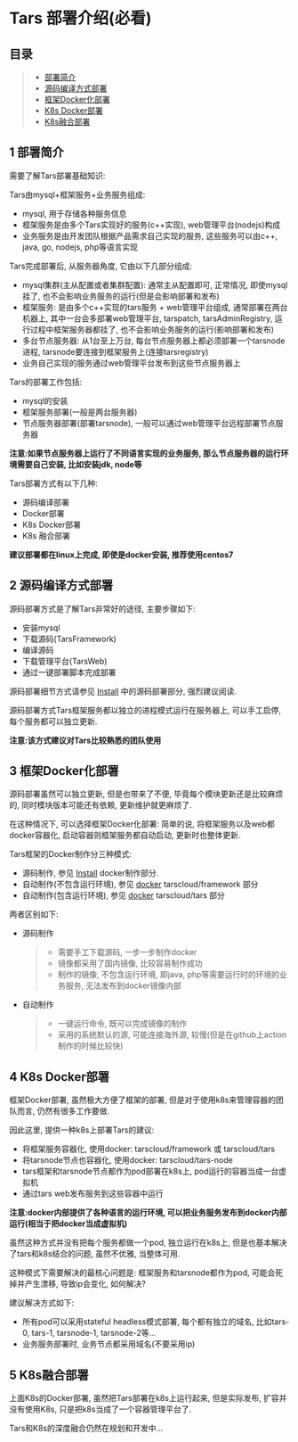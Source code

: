 # Tars 部署介绍\(必看\)

## 目录

> * [部署简介](./#chapter-1)
> * [源码编译方式部署](./#chapter-2)
> * [框架Docker化部署](./#chapter-3)
> * [K8s Docker部署](./#chapter-4)
> * [K8s融合部署](./#chapter-5)

## 1 部署简介 <a id="chapter-1"></a>

需要了解Tars部署基础知识:

Tars由mysql+框架服务+业务服务组成:

* mysql, 用于存储各种服务信息
* 框架服务是由多个Tars实现好的服务\(c++实现\), web管理平台\(nodejs\)构成
* 业务服务是由开发团队根据产品需求自己实现的服务, 这些服务可以由c++, java, go, nodejs, php等语言实现

Tars完成部署后, 从服务器角度, 它由以下几部分组成:

* mysql集群\(主从配置或者集群配置\): 通常主从配置即可, 正常情况, 即使mysql挂了, 也不会影响业务服务的运行\(但是会影响部署和发布\)
* 框架服务: 是由多个c++实现的tars服务 + web管理平台组成, 通常部署在两台机器上, 其中一台会多部署web管理平台, tarspatch, tarsAdminRegistry, 运行过程中框架服务器都挂了, 也不会影响业务服务的运行\(影响部署和发布\)
* 多台节点服务器: 从1台至上万台, 每台节点服务器上都必须部署一个tarsnode进程, tarsnode要连接到框架服务上\(连接tarsregistry\)
* 业务自己实现的服务通过web管理平台发布到这些节点服务器上

Tars的部署工作包括:

* mysql的安装
* 框架服务部署\(一般是两台服务器\)
* 节点服务器部署\(部署tarsnode\), 一般可以通过web管理平台远程部署节点服务器

**注意:如果节点服务器上运行了不同语言实现的业务服务, 那么节点服务器的运行环境需要自己安装, 比如安装jdk, node等**

Tars部署方式有以下几种:

* 源码编译部署
* Docker部署
* K8s Docker部署
* K8s 融合部署

**建议部署都在linux上完成, 即使是docker安装, 推荐使用centos7**

## 2 源码编译方式部署 <a id="chapter-2"></a>

源码部署方式是了解Tars非常好的途径, 主要步骤如下:

* 安装mysql
* 下载源码\(TarsFramework\)
* 编译源码
* 下载管理平台\(TarsWeb\)
* 通过一键部署脚本完成部署

源码部署细节方式请参见 [Install](source.md) 中的源码部署部分, 强烈建议阅读.

源码部署方式Tars框架服务都以独立的进程模式运行在服务器上, 可以手工启停, 每个服务都可以独立更新.

**注意:该方式建议对Tars比较熟悉的团队使用**

## 3 框架Docker化部署 <a id="chapter-3"></a>

源码部署虽然可以独立更新, 但是也带来了不便, 毕竟每个模块更新还是比较麻烦的, 同时模块版本可能还有依赖, 更新维护就更麻烦了.

在这种情况下, 可以选择框架Docker化部署: 简单的说, 将框架服务以及web都docker容器化, 启动容器则框架服务都自动启动, 更新时也整体更新.

Tars框架的Docker制作分三种模式:

* 源码制作, 参见 [Install](source.md) docker制作部分.
* 自动制作\(不包含运行环境\), 参见 [docker](docker.md) tarscloud/framework 部分
* 自动制作\(包含运行环境\), 参见 [docker](docker.md) tarscloud/tars 部分

两者区别如下:

* 源码制作

  > * 需要手工下载源码, 一步一步制作docker
  > * 镜像都采用了国内镜像, 比较容易制作成功
  > * 制作的镜像, 不包含运行环境, 即java, php等需要运行时的环境的业务服务, 无法发布到docker镜像内部

* 自动制作

  > * 一键运行命令, 既可以完成镜像的制作
  > * 采用的系统默认的源, 可能连接海外源, 较慢\(但是在github上action制作的时候比较快\)

## 4 K8s Docker部署 <a id="chapter-4"></a>

框架Docker部署, 虽然极大方便了框架的部署, 但是对于使用k8s来管理容器的团队而言, 仍然有很多工作要做.

因此这里, 提供一种k8s上部署Tars的建议:

* 将框架服务容器化, 使用docker: tarscloud/framework 或 tarscloud/tars
* 将tarsnode节点也容器化, 使用docker: tarscloud/tars-node
* tars框架和tarsnode节点都作为pod部署在k8s上, pod运行的容器当成一台虚拟机
* 通过tars web发布服务到这些容器中运行

**注意:docker内部提供了各种语言的运行环境, 可以把业务服务发布到docker内部运行\(相当于把docker当成虚拟机\)**

虽然这种方式并没有把每个服务都做一个pod, 独立运行在k8s上, 但是也基本解决了tars和k8s结合的问题, 虽然不优雅, 当整体可用.

这种模式下需要解决的最核心问题是: 框架服务和tarsnode都作为pod, 可能会死掉并产生漂移, 导致ip会变化, 如何解决?

建议解决方式如下:

* 所有pod可以采用stateful headless模式部署, 每个都有独立的域名, 比如tars-0, tars-1, tarsnode-1, tarsnode-2等...
* 业务服务部署时, 业务节点都采用域名\(不要采用ip\)

## 5 K8s融合部署 <a id="chapter-5"></a>

上面K8s的Docker部署, 虽然把Tars部署在k8s上运行起来, 但是实际发布, 扩容并没有使用K8s, 只是把k8s当成了一个容器管理平台了.

Tars和K8s的深度融合仍然在规划和开发中...

